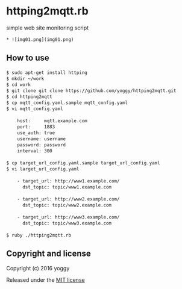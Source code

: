 httping2mqtt.rb
====
simple web site monitoring script

    * ![img01.png](img01.png)

How to use
----

    $ sudo apt-get install httping
    $ mkdir ~/work
    $ cd work
    $ git clone git clone https://github.com/yoggy/httping2mqtt.git
    $ cd httping2mqtt
    $ cp mqtt_config.yaml.sample mqtt_config.yaml
    $ vi mqtt_config.yaml
  
        host:     mqtt.example.com
        port:     1883
        use_auth: true
        username: username
        password: password
        interval: 300
  
    $ cp target_url_config.yaml.sample target_url_config.yaml
    $ vi larget_url_config.yaml
  
        - target_url: http://www1.example.com/
          dst_topic: topic/www1.example.com
        
        - target_url: http://www2.example.com/
          dst_topic: topic/www2.example.com
        
        - target_url: http://www3.example.com/
          dst_topic: topic/www3.example.com
  
    $ ruby ./httping2mqtt.rb


Copyright and license
----
Copyright (c) 2016 yoggy

Released under the [MIT license](LICENSE.txt)

